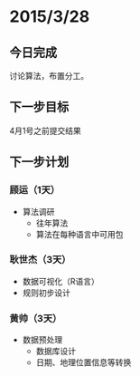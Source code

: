 # 2015/3/28

## 今日完成

讨论算法，布置分工。

## 下一步目标

4月1号之前提交结果

## 下一步计划

### 顾运（1天）

- 算法调研
    + 往年算法
    + 算法在每种语言中可用包

### 耿世杰（3天）

- 数据可视化（R语言）
- 规则初步设计

### 黄帅（3天）

- 数据预处理
    + 数据库设计
    + 日期、地理位置信息等转换